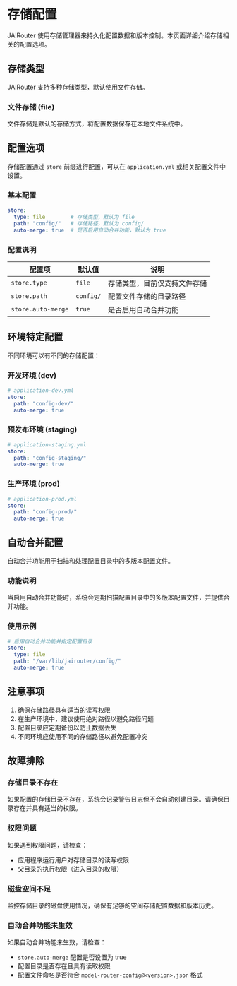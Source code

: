 # 存储配置

JAiRouter 使用存储管理器来持久化配置数据和版本控制。本页面详细介绍存储相关的配置选项。

## 存储类型

JAiRouter 支持多种存储类型，默认使用文件存储。

### 文件存储 (file)

文件存储是默认的存储方式，将配置数据保存在本地文件系统中。

## 配置选项

存储配置通过 `store` 前缀进行配置，可以在 `application.yml` 或相关配置文件中设置。

### 基本配置

```yaml
store:
  type: file        # 存储类型，默认为 file
  path: "config/"   # 存储路径，默认为 config/
  auto-merge: true  # 是否启用自动合并功能，默认为 true
```

### 配置说明

| 配置项 | 默认值 | 说明 |
|-------|--------|------|
| `store.type` | `file` | 存储类型，目前仅支持文件存储 |
| `store.path` | `config/` | 配置文件存储的目录路径 |
| `store.auto-merge` | `true` | 是否启用自动合并功能 |

## 环境特定配置

不同环境可以有不同的存储配置：

### 开发环境 (dev)

```yaml
# application-dev.yml
store:
  path: "config-dev/"
  auto-merge: true
```

### 预发布环境 (staging)

```yaml
# application-staging.yml
store:
  path: "config-staging/"
  auto-merge: true
```

### 生产环境 (prod)

```yaml
# application-prod.yml
store:
  path: "config-prod/"
  auto-merge: true
```

## 自动合并配置

自动合并功能用于扫描和处理配置目录中的多版本配置文件。

### 功能说明

当启用自动合并功能时，系统会定期扫描配置目录中的多版本配置文件，并提供合并功能。

### 使用示例

```yaml
# 启用自动合并功能并指定配置目录
store:
  type: file
  path: "/var/lib/jairouter/config/"
  auto-merge: true
```

## 注意事项

1. 确保存储路径具有适当的读写权限
2. 在生产环境中，建议使用绝对路径以避免路径问题
3. 配置目录应定期备份以防止数据丢失
4. 不同环境应使用不同的存储路径以避免配置冲突

## 故障排除

### 存储目录不存在

如果配置的存储目录不存在，系统会记录警告日志但不会自动创建目录。请确保目录存在并具有适当的权限。

### 权限问题

如果遇到权限问题，请检查：
- 应用程序运行用户对存储目录的读写权限
- 父目录的执行权限（进入目录的权限）

### 磁盘空间不足

监控存储目录的磁盘使用情况，确保有足够的空间存储配置数据和版本历史。

### 自动合并功能未生效

如果自动合并功能未生效，请检查：
- `store.auto-merge` 配置是否设置为 true
- 配置目录是否存在且具有读取权限
- 配置文件命名是否符合 `model-router-config@<version>.json` 格式